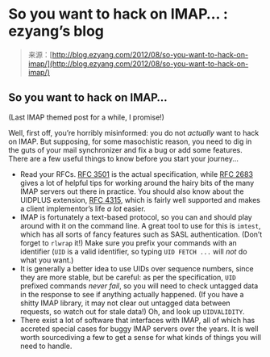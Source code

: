 <!--yml
category: 未分类
date: 2024-07-01 18:17:27
-->

# So you want to hack on IMAP… : ezyang’s blog

> 来源：[http://blog.ezyang.com/2012/08/so-you-want-to-hack-on-imap/](http://blog.ezyang.com/2012/08/so-you-want-to-hack-on-imap/)

## So you want to hack on IMAP…

(Last IMAP themed post for a while, I promise!)

Well, first off, you’re horribly misinformed: you do not *actually* want to hack on IMAP. But supposing, for some masochistic reason, you need to dig in the guts of your mail synchronizer and fix a bug or add some features. There are a few useful things to know before you start your journey...

*   Read your RFCs. [RFC 3501](http://tools.ietf.org/html/rfc3501) is the actual specification, while [RFC 2683](http://tools.ietf.org/html/rfc2683) gives a lot of helpful tips for working around the hairy bits of the many IMAP servers out there in practice. You should also know about the UIDPLUS extension, [RFC 4315](http://tools.ietf.org/html/rfc4315), which is fairly well supported and makes a client implementor’s life *a lot* easier.
*   IMAP is fortunately a text-based protocol, so you can and should play around with it on the command line. A great tool to use for this is `imtest`, which has all sorts of fancy features such as SASL authentication. (Don’t forget to `rlwrap` it!) Make sure you prefix your commands with an identifier (`UID` is a valid identifier, so typing `UID FETCH ...` will *not* do what you want.)
*   It is generally a better idea to use UIDs over sequence numbers, since they are more stable, but be careful: as per the specification, `UID` prefixed commands *never fail*, so you will need to check untagged data in the response to see if anything actually happened. (If you have a shitty IMAP library, it may not clear out untagged data between requests, so watch out for stale data!) Oh, and look up `UIDVALIDITY`.
*   There exist a lot of software that interfaces with IMAP, all of which has accreted special cases for buggy IMAP servers over the years. It is well worth sourcediving a few to get a sense for what kinds of things you will need to handle.